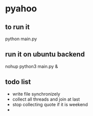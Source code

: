 # pyahoo

## to run it 
python main.py

## run it on ubuntu backend
nohup python3 main.py &

## todo list 
- write file synchronizely
- collect all threads and join at last
- stop collecting quote if it is weekend
- 
